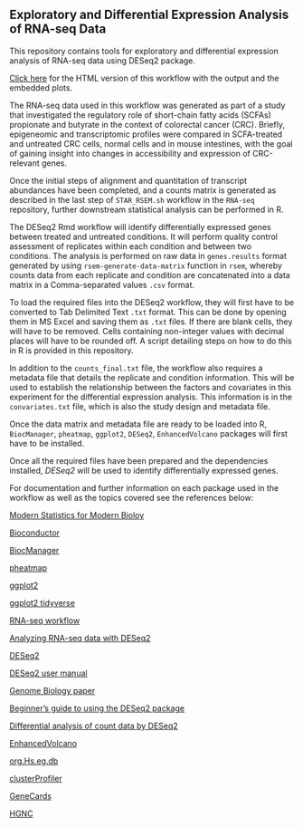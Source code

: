 ## Exploratory and Differential Expression Analysis of RNA-seq Data 

This repository contains tools for exploratory and differential expression analysis of RNA-seq data using DESeq2 package.

[Click here](https://htmlpreview.github.io/?https://github.com/nshanian/Documents/blob/main/DESeq2.html) for the HTML version of this workflow with the output and the embedded plots.

The RNA-seq data used in this workflow was generated as part of a study that investigated the regulatory role of short-chain fatty acids (SCFAs) propionate and butyrate in the context of colorectal cancer (CRC). Briefly, epigeneomic and transcriptomic profiles were compared in SCFA-treated and untreated CRC cells, normal cells and in mouse intestines, with the goal of gaining insight into changes in accessibility and expression of CRC-relevant genes. 

Once the initial steps of alignment and quantitation of transcript abundances have been completed, and a counts matrix is generated as described in the last step of `STAR_RSEM.sh` workflow in the `RNA-seq` repository, further downstream statistical analysis can be performed in R.

The DESeq2 Rmd workflow will identify differentially expressed genes between treated and untreated conditions. It will perform quality control assessment of replicates within each condition and between two conditions. The analysis is performed on raw data in `genes.results` format generated by using `rsem-generate-data-matrix` function in `rsem`, whereby counts data from each replicate and condition are concatenated into a data matrix in a Comma-separated values `.csv` format. 

To load the required files into the DESeq2 workflow, they will first have to be converted to Tab Delimited Text `.txt` format. This can be done by opening them in MS Excel and saving them as `.txt` files. If there are blank cells, they will have to be removed. Cells containing non-integer values with decimal places will have to be rounded off. A script detailing steps on how to do this in R is provided in this repository. 

In addition to the `counts_final.txt` file, the workflow also requires a metadata file that details the replicate and condition information. This will be used to establish the relationship between the factors and covariates in this experiment for the differential expression analysis. This information is in the `convariates.txt` file, which is also the study design and metadata file.  

Once the data matrix and metadata file are ready to be loaded into R, `BiocManager`, `pheatmap`, `ggplot2`, `DESeq2`, `EnhancedVolcano` packages will first have to be installed.  

Once all the required files have been prepared and the dependencies installed, _DESeq2_ will be used to identify differentially expressed genes.

For documentation and further information on each package used in the workflow as well as the topics covered see the references below:

[Modern Statistics for Modern Bioloy](https://web.stanford.edu/class/bios221/book/index.html)

[Bioconductor](https://bioconductor.org/)

[BiocManager](https://cran.r-project.org/web/packages/BiocManager/vignettes/BiocManager.html)

[pheatmap](https://cran.r-project.org/web/packages/pheatmap/index.html)

[ggplot2](https://cran.r-project.org/web/packages/ggplot2/index.html)

[ggplot2 tidyverse](https://ggplot2.tidyverse.org/)

[RNA-seq workflow](https://www.bioconductor.org/packages/devel/workflows/vignettes/rnaseqGene/inst/doc/rnaseqGene.html)

[Analyzing RNA-seq data with DESeq2](https://bioconductor.org/packages/devel/bioc/vignettes/DESeq2/inst/doc/DESeq2.html)

[DESeq2](https://bioconductor.org/packages/release/bioc/html/DESeq2.html)

[DESeq2 user manual](https://bioconductor.org/packages/devel/bioc/manuals/DESeq2/man/DESeq2.pdf)

[Genome Biology paper](https://genomebiology.biomedcentral.com/articles/10.1186/s13059-014-0550-8)

[Beginner’s guide to using the DESeq2 package](https://bioc.ism.ac.jp/packages/2.14/bioc/vignettes/DESeq2/inst/doc/beginner.pdf)

[Differential analysis of count data by DESeq2](https://bioc.ism.ac.jp/packages/3.1/bioc/vignettes/DESeq2/inst/doc/DESeq2.pdf)

[EnhancedVolcano](https://bioconductor.org/packages/release/bioc/html/EnhancedVolcano.html)

[org.Hs.eg.db](https://bioconductor.org/packages/release/data/annotation/html/org.Hs.eg.db.html)

[clusterProfiler](https://bioconductor.org/packages/release/bioc/html/clusterProfiler.html)

[GeneCards](https://www.genecards.org/)

[HGNC](https://genename.org)
